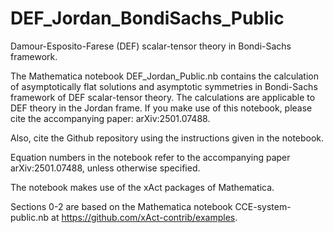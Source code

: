 # DEF_Jordan_BondiSachs_Public

Damour-Esposito-Farese (DEF) scalar-tensor theory in Bondi-Sachs framework.

The Mathematica notebook DEF_Jordan_Public.nb contains the calculation of asymptotically flat solutions and asymptotic symmetries in Bondi-Sachs framework of DEF scalar-tensor theory. The calculations are applicable to DEF theory in the Jordan frame. If you make use of this notebook, please cite the accompanying paper: arXiv:2501.07488.

Also, cite the Github repository using the instructions given in the notebook.

Equation numbers in the notebook refer to the accompanying paper arXiv:2501.07488, unless otherwise specified.

The notebook makes use of the xAct packages of Mathematica.

Sections 0-2  are based on the Mathematica notebook CCE-system-public.nb at https://github.com/xAct-contrib/examples.
